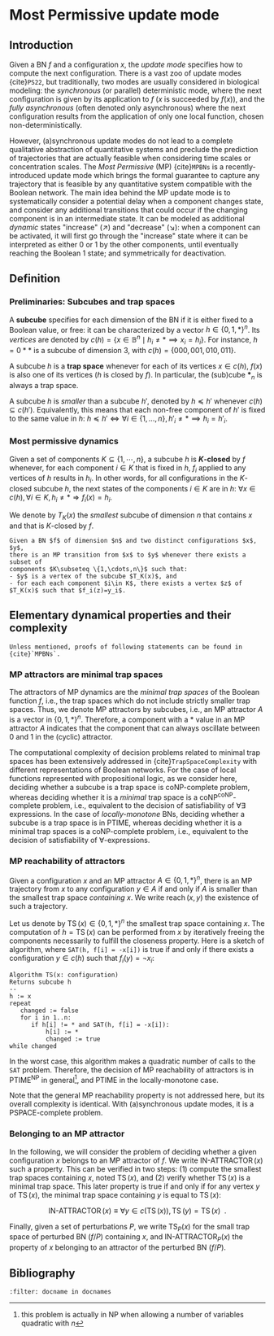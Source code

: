 # Most Permissive update mode

## Introduction

Given a BN $f$ and a configuration $x$, the *update mode* specifies how to compute the next configuration. There is a vast zoo of update modes {cite}`PS22`, but traditionally, two modes are usually considered in biological modeling: the *synchronous* (or parallel) deterministic mode, where the next configuration is given by its application to $f$ ($x$ is succeeded by $f(x)$), and the *fully asynchronous* (often denoted only asynchronous) where the next configuration results from the application of only one local function, chosen non-deterministically.

However, (a)synchronous update modes do not lead to a complete qualitative abstraction of quantitative systems and preclude the prediction of trajectories that are actually feasible when considering time scales or concentration scales. The *Most Permissive* (MP) {cite}`MPBNs` is a recently-introduced update mode which brings the formal guarantee to capture any trajectory that is feasible by any quantitative system compatible with the Boolean network.
The main idea behind the MP update mode is to systematically consider a potential delay when a component changes state, and consider any additional transitions that could occur if the changing component is in an intermediate state. It can be modeled as additional *dynamic* states "increase" ($\nearrow$) and "decrease" ($\searrow$): when a component can be activated, it will first go through the "increase" state where it can be interpreted as either 0 or 1 by the other components, until eventually reaching the Boolean 1 state; and symmetrically for deactivation.

## Definition

### Preliminaries: Subcubes and trap spaces

A **subcube** specifies for each dimension of the BN if it is either fixed to a Boolean value, or free: it can be characterized by a vector $h\in \{0,1,*\}^n$. Its *vertices* are denoted by $c(h) = \{ x\in \mathbb B^n\mid h_i\neq *\implies x_i=h_i\}$. For instance, $h=0**$ is a subcube of dimension 3, with $c(h) = \{000, 001, 010, 011\}$.

A subcube $h$ is a **trap space** whenever for each of its vertices $x\in c(h)$, $f(x)$ is also one of its vertices ($h$ is closed by $f$). In particular, the (sub)cube $\mathbf *_n$ is always a trap space.

A subcube $h$ is *smaller* than a subcube $h'$, denoted by $h \preceq h'$ whenever $c(h)\subseteq c(h')$. Equivalently, this means that each non-free component of $h'$ is fixed to the same value in $h$: $h \preceq h' \iff \forall i\in \{1,\ldots,n\}, h'_i\neq *\implies h_i=h'_i$.

### Most permissive dynamics

Given a set of components $K\subseteq \{1,\cdots,n\}$, a subcube $h$ is **$K$-closed** by $f$ whenever,
for each component $i\in K$ that is fixed in $h$, $f_i$ applied to any vertices of $h$
results in $h_i$. In other words, for all configurations in the $K$-closed subcube $h$,
the next states of the components $i \in K$ are in $h$:
$\forall x\in c(h),\, \forall i\in K,\, h_i\neq *\Rightarrow f_i(x)=h_i$.

We denote by $T_K(x)$ the *smallest* subcube of dimension $n$ that contains $x$ and that is $K$-closed by $f$.

```{admonition} Definition of Most permissive (MP) update mode
Given a BN $f$ of dimension $n$ and two distinct configurations $x$, $y$,
there is an MP transition from $x$ to $y$ whenever there exists a subset of
components $K\subseteq \{1,\cdots,n\}$ such that:
- $y$ is a vertex of the subcube $T_K(x)$, and
- for each each component $i\in K$, there exists a vertex $z$ of $T_K(x)$ such that $f_i(z)=y_i$.
```

## Elementary dynamical properties and their complexity

```{note}
Unless mentioned, proofs of following statements can be found in {cite}`MPBNs`.
```


### MP attractors are minimal trap spaces

The attractors of MP dynamics are the *minimal trap spaces* of the Boolean function $f$, i.e., the trap spaces which do not include strictly smaller trap spaces.
Thus, we denote MP attractors by subcubes, i.e., an MP attractor $A$ is a vector in $\{0,1,*\}^n$.
Therefore, a component with a $*$ value in an MP attractor $A$ indicates that the component that can always oscillate between 0 and 1 in the (cyclic) attractor.

The computational complexity of decision problems related to minimal trap spaces has been extensively addressed in {cite}`TrapSpaceComplexity` with different representations of Boolean networks.
For the case of local functions represented with propositional logic, as we consider here, deciding whether a subcube is a trap space is coNP-complete problem, whereas deciding whether it is a *minimal* trap space is a coNP<sup>coNP</sup>-complete problem, i.e., equivalent to the decision of satisfiability of $\forall\exists$ expressions.
In the case of *locally-monotone* BNs, deciding whether a subcube is a trap space is in PTIME, whereas deciding whether it is a minimal trap spaces is a coNP-complete problem, i.e., equivalent to the decision of satisfiability of $\forall$-expressions.


### MP reachability of attractors

Given a configuration $x$ and an MP attractor $A\in \{0,1,*\}^n$, there is an MP trajectory from $x$ to any configuration $y\in A$ if and only if $A$ is smaller than the smallest trap space *containing* $x$. We write $\operatorname{reach}(x,y)$ the existence of such a trajectory.

Let us denote by $\operatorname{TS}(x) \in \{0,1,*\}^n$ the smallest trap space containing $x$. The computation of $h=\operatorname{TS}(x)$ can be performed  from $x$ by iteratively freeing the components necessarily to fulfill the closeness property. Here is a sketch of algorithm, where `SAT(h, f[i] = -x[i])` is true if and only if there exists a configuration $y\in c(h)$ such that $f_i(y)=\neg x_i$:

```
Algorithm TS(x: configuration)
Returns subcube h
--
h := x
repeat
   changed := false
   for i in 1..n:
      if h[i] != * and SAT(h, f[i] = -x[i]):
          h[i] := *
          changed := true
while changed
```

In the worst case, this algorithm makes a quadratic number of calls to the `SAT` problem.
Therefore, the decision of MP reachability of attractors is in PTIME<sup>NP</sup> in general[^2], and PTIME in the locally-monotone case.

Note that the general MP reachability property is not addressed here, but its overall complexity is identical. With (a)synchronous update modes, it is a PSPACE-complete problem.

[^2]: this problem is actually in NP when allowing a number of variables quadratic with $n$

### Belonging to an MP attractor

In the following, we will consider the problem of deciding whether a given configuration $x$ belongs to an MP attractor of $f$. We write $\operatorname{IN-ATTRACTOR}(x)$ such a property. This can be verified in two steps: (1) compute the smallest trap spaces containing $x$, noted $\operatorname{TS}(x)$, and (2) verify whether $\operatorname{TS}(x)$ is a minimal trap space. This later property is true if and only if for any vertex $y$ of $\operatorname{TS}(x)$, the minimal trap space containing $y$ is equal to $\operatorname{TS}(x)$:

$$
\operatorname{IN-ATTRACTOR}(x) \equiv \forall y \in c(\operatorname{TS}(x)), \operatorname{TS}(y) = \operatorname{TS}(x) \enspace.
$$

Finally, given a set of perturbations $P$, we write $\operatorname{TS}_P(x)$ for the small trap space of perturbed BN $(f/P)$ containing $x$, and $\operatorname{IN-ATTRACTOR}_P(x)$ the property of $x$ belonging to an attractor of the perturbed BN $(f/P)$.


## Bibliography

```{bibliography}
:filter: docname in docnames
```
